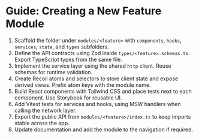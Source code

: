 # Guide: Creating a New Feature Module

1. Scaffold the folder under `modules/<feature>` with `components`, `hooks`, `services`, `state`, and `types` subfolders.
2. Define the API contracts using Zod inside `types/<feature>.schemas.ts`. Export TypeScript types from the same file.
3. Implement the service layer using the shared `http` client. Reuse schemas for runtime validation.
4. Create Recoil atoms and selectors to store client state and expose derived views. Prefix atom keys with the module name.
5. Build React components with Tailwind CSS and place tests next to each component. Use Storybook for reusable UI.
6. Add Vitest tests for services and hooks, using MSW handlers when calling the network layer.
7. Export the public API from `modules/<feature>/index.ts` to keep imports stable across the app.
8. Update documentation and add the module to the navigation if required.
